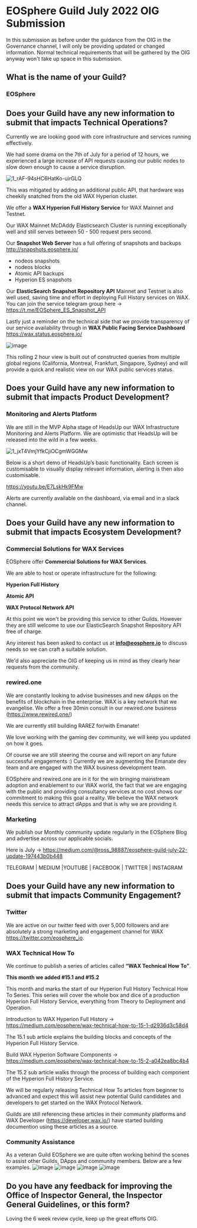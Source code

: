 # EOSphere Guild July 2022 OIG Submission

In this submission as before under the guidance from the OIG in the Governance channel, I will only be providing updated or changed information. Normal technical requirements that will be gathered by the OIG anyway won't take up space in this submission.  

## What is the name of your Guild?

### EOSphere

## Does your Guild have any new information to submit that impacts Technical Operations?

Currently we are looking good with core infrastructure and services running effectively.

We had some drama on the 7th of July for a period of 12 hours, we experienced a large increase of API requests causing our public nodes to slow down enough to cause a service disruption.

![1_rAF-94sHC6HatKo-uirGLQ](https://user-images.githubusercontent.com/12730423/178399100-cb2b580d-9f87-4535-ab7c-3d7414fcba9a.png)

This was mitigated by adding an additional public API, that hardware was cheekily snatched from the old WAX Hyperion cluster.

We offer a **WAX Hyperion Full History Service** for WAX Mainnet and Testnet.

Our WAX Mainnet McDAddy Elasticsearch Cluster is running exceptionally well and still serves between 50 - 500 request pers second.

Our **Snapshot Web Server** has a full offering of snapshots and backups http://snapshots.eosphere.io/
- nodeos snapshots
- nodeos blocks
- Atomic API backups
- Hyperion ES snapshots

Our **ElasticSearch Snapshot Repository API** Mainnet and Testnet is also well used, saving time and effort in deploying Full History services on WAX. You can join the service telegram group here -> https://t.me/EOSphere_ES_Snapshot_API

Lastly just a reminder on the technical side that we provide transparency of our service availability through in **WAX Public Facing Service Dashboard** https://wax.status.eosphere.io/

![image](https://user-images.githubusercontent.com/12730423/178399359-4b857db0-0885-4614-901b-8d5478588109.png)

This rolling 2 hour view is built out of constructed queries from multiple global regions (California, Montreal, Frankfurt, Singapore, Sydney) and will provide a quick and realistic view on our WAX public services status.

## Does your Guild have any new information to submit that impacts Product Development?

### Monitoring and Alerts Platform
We are still in the MVP Alpha stage of HeadsUp our WAX Infrastructure Monitoring and Alerts Platform. We are optimistic that HeadsUp will be released into the wild in a few weeks.

![1_jxT4VmjYfkCjiOCgmWGGMw](https://user-images.githubusercontent.com/12730423/178399512-8f7b891c-3816-4d58-ba29-1cb8470de6f1.png)

Below is a short demo of HeadsUp’s basic functionality. Each screen is customisable to visually display relevant information, alerting is then also customisable.

https://youtu.be/E7LskHk9FMw

Alerts are currently available on the dashboard, via email and in a slack channel.

## Does your Guild have any new information to submit that impacts Ecosystem Development?

### Commercial Solutions for WAX Services
EOSphere offer **Commercial Solutions for WAX Services**. 

We are able to host or operate infrastructure for the following:

**Hyperion Full History**

**Atomic API**

**WAX Protocol Network API**

At this point we won't be providing this service to other Guilds. However they are still welcome to use our ElasticSearch Snapshot Repository API free of charge.

Any interest has been asked to contact us at **info@eosphere.io** to discuss needs so we can craft a suitable solution. 

We'd also appreciate the OIG of keeping us in mind as they clearly hear requests from the community.

### rewired.one
We are constantly looking to advise businesses and new dApps on the benefits of blockchain in the enterprise. WAX is a key network that we evangelise. We offer a free 30min consult in our rewired.one business (https://www.rewired.one/)

We are currently still building RAREZ for/with Emanate!

We love working with the gaming dev community, we will keep you updated on how it goes.

Of course we are still steering the course and will report on any future successful engagements :) Currently we are augmenting the Emanate dev team and are engaged with the WAX business development team.

EOSphere and rewired.one are in it for the win bringing mainstream adoption and enablement to our WAX world, the fact that we are engaging with the public and providing consultancy services at no cost shows our commitment to making this goal a reality. We believe the WAX network needs this service to attract dApps and that is why we are providing it.

### Marketing
We publish our Monthly community update regularly in the EOSphere Blog and advertise across our applicable socials.

Here is July -> https://medium.com/@ross_98887/eosphere-guild-july-22-update-197443b0b448

TELEGRAM | MEDIUM |YOUTUBE | FACEBOOK | TWITTER | INSTAGRAM

## Does your Guild have any new information to submit that impacts Community Engagement?
### Twitter
We are active on our twitter feed with over 5,000 followers and are absolutely a strong marketing and engagement channel for WAX https://twitter.com/eosphere_io.

### WAX Technical How To
We continue to publish a series of articles called **“WAX Technical How To”**. 

**This month we added #15.1 and #15.2**

This month and marks the start of our Hyperion Full History Technical How To Series. This series will cover the whole box and dice of a production Hyperion Full History Service, everything from Theory to Deployment and Operation.

Introduction to WAX Hyperion Full History -> https://medium.com/eosphere/wax-technical-how-to-15-1-d2936d3c58d4

The 15.1 sub article explains the building blocks and concepts of the Hyperion Full History Service.

Build WAX Hyperion Software Components -> https://medium.com/eosphere/wax-technical-how-to-15-2-a042ea8bc4b4

The 15.2 sub article walks through the process of building each component of the Hyperion Full History Service.

We will be regularly releasing Technical How To articles from beginner to advanced and expect this will assist new potential Guild candidates and developers to get started on the WAX Protocol Network.

Guilds are still referencing these articles in their community platforms and WAX Developer (https://developer.wax.io/) have started building documention using these articles as a source.

### Community Assistance
As a veteran Guild EOSphere we are quite often working behind the scenes to assist other Guilds, DApps and community members. Below are a few examples.
![image](https://user-images.githubusercontent.com/12730423/178400840-cd4330c0-97b8-4937-929a-cef7259895ae.png)
![image](https://user-images.githubusercontent.com/12730423/178400996-5f9cc5f5-1e66-4a90-b8c5-3e64e446e1b9.png)
![image](https://user-images.githubusercontent.com/12730423/178401131-7467e502-c4a9-4d72-8075-b44c704e278a.png)
![image](https://user-images.githubusercontent.com/12730423/178401296-ed315a98-5d21-48da-b922-9c3686609e5f.png)


## Do you have any feedback for improving the Office of Inspector General, the Inspector General Guidelines, or this form?
Loving the 6 week review cycle, keep up the great efforts OIG.
